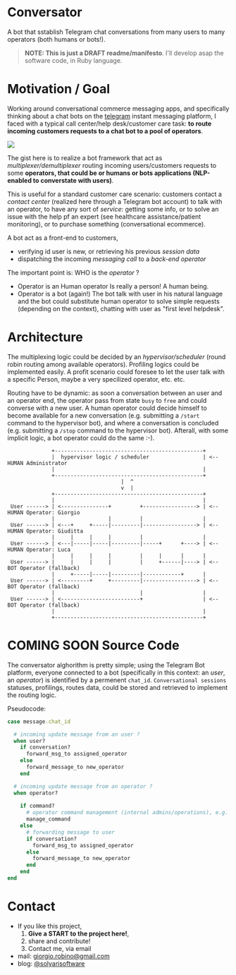 # Conversator
A bot that sstablish Telegram chat conversations from many users to many operators (both humans or bots!).

> **NOTE: This is just a DRAFT readme/manifesto**. I'll develop asap the software code, in Ruby language.

# Motivation / Goal
Working around conversational commerce messaging apps, and specifically thinking about a chat bots on the [telegram](http://www.telegram.org) instant messaging platform, I faced with a typical call center/help desk/customer care task: **to route incoming customers requests to a chat bot to a pool of operators**.

![](https://upload.wikimedia.org/wikipedia/commons/e/e0/Telephony_multiplexer_system.gif)

The gist here is to realize a bot framework that act as *multiplexer/demultiplexer* routing incoming users/customers requests to some **operators, that could be or humans or bots applications (NLP-enabled to converstate with users)**.

This is useful for a standard customer care scenario: customers contact a *contact center* (realized here through a Telegram bot account) to talk with an operator, to have any sort of *service*: getting some info, or to solve an issue with the help pf an expert (see healthcare assistance/patient monitoring), or to purchase something (conversational ecommerce).   

A bot act as a front-end to customers, 
* verifying id user is new, or retrieving his previous *session data*
* dispatching the incoming *messaging call* to a *back-end operator* 

The important point is: WHO is the *operator* ? 
* Operator is an Human operator
  Is really a person! A human being.
* Operator is a bot (again!)
  The bot talk with user in his natural language and the bot could substitute human operator to solve simple requests (depending on the context), chatting with user as "first level helpdesk".  

# Architecture
The multiplexing logic could be decided by an *hypervisor/scheduler* (round robin routing among available operators). Profiling  logics could be implemented easily. A profit scenario could foresee to let the user talk with a specific Person, maybe a very specilized operator, etc. etc.

Routing have to be dynamic: as soon a conversation between an user and an operator end, the operator pass from state `busy` to `free` and could converse with a new user. A human operator could decide himself to become available for a new conversation (e.g. submitting a `/start` command to the hypervisor bot), and where a conversation is concluded (e.g. submitting a `/stop` command to the hypervisor bot). Afterall, with some implicit logic, a bot operator could do the same :-). 

```
              +-----------------------------------------------+   
              |  hypervisor logic / scheduler                 | <-- HUMAN Administrator
              |                                               |       
              +-----------------------------------------------+       
                                    |  ^                              
                                    v  |                              
              +-----------------------------------------------+       
              |                                               |      
 User ------> | <---------------+         +-----------------> | <-- HUMAN Operator: Giorgio
              |                 |         |                   |        
 User ------> | <---+     +-----|---------|-----------------> | <-- HUMAN Operator: Giuditta
              |     |     |     |         |                   |       
 User ------> | <---|-----|-----|---------|-----+      +----> | <-- HUMAN Operator: Luca
              |     |     |     |         |     |      |      |       
 User ------> |     |     |     |         |     +------|----> | <-- BOT Operator (fallback)
              |     +-----|-----|---------|------------+      |       
 User ------> | <---------+     +---------|-----------------> | <-- BOT Operator (fallback)
              |                           |                   |       
 User ------> | <-------------------------+                   | <-- BOT Operator (fallback)
              |                                               |       
              +-----------------------------------------------+
```


# COMING SOON Source Code

The conversator alghorithm is pretty simple; using the Telegram Bot platform, everyone connected to a bot (specifically in this context: an *user*, an *operator*) is identified by a permenent `chat_id`. `Conversational sessions` statuses, profilings, routes data, could be stored and retrieved to implement the routing logic. 

Pseudocode:

```ruby
case message.chat_id

  # incoming update message from an user ?
  when user?
    if conversation?
      forward_msg_to assigned_operator
    else
      forward_message_to new_operator   
    end

  # incoming update message from an operator ?
  when operator?
    
    if command?
      # operator command management (internal admins/operations), e.g. /commands
      manage_command
    else
      # forwarding message to user
      if conversation?
        forward_msg_to assigned_operator
      else
        forward_message_to new_operator   
      end
    end
end

```


# Contact

* If you like this project, 
  1. **Give a START to the project here!**, 
  2. share and contribute!
  3. Contact me, via email
* mail: [giorgio.robino@gmail.com](mailto:giorgio.robino@gmail.com)
* blog: [@solyarisoftware](http://www.twitter.com/solyarisoftware)

